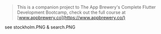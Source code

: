 


>This is a companion project to The App Brewery's Complete Flutter Development Bootcamp, check out the full course at [www.appbrewery.co](https://www.appbrewery.co/)

see stockholm.PNG & search.PNG
